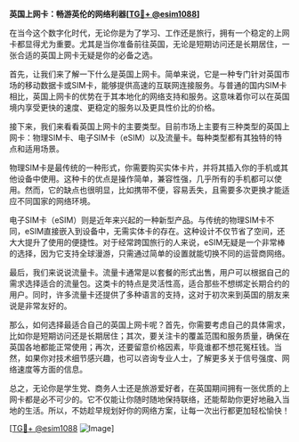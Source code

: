 **英国上网卡：畅游英伦的网络利器[[TG💪+ @esim1088](https://t.me/s/esim1088)]**

在当今这个数字化时代，无论你是为了学习、工作还是旅行，拥有一个稳定的上网卡都显得尤为重要。尤其是当你准备前往英国，无论是短期访问还是长期居住，一张合适的英国上网卡无疑是你的必备之选。

首先，让我们来了解一下什么是英国上网卡。简单来说，它是一种专门针对英国市场的移动数据卡或SIM卡，能够提供高速的互联网连接服务。与普通的国内SIM卡相比，英国上网卡的优势在于其本地化的网络支持和服务。这意味着你可以在英国境内享受更快的速度、更稳定的服务以及更具性价比的价格。

接下来，我们来看看英国上网卡的主要类型。目前市场上主要有三种类型的英国上网卡：物理SIM卡、电子SIM卡（eSIM）以及流量卡。每种类型都有其独特的特点和适用场景。

物理SIM卡是最传统的一种形式，你需要购买实体卡片，并将其插入你的手机或其他设备中使用。这种卡的优点是操作简单，兼容性强，几乎所有的手机都可以使用。然而，它的缺点也很明显，比如携带不便，容易丢失，且需要多次更换才能适应不同国家的网络环境。

电子SIM卡（eSIM）则是近年来兴起的一种新型产品。与传统的物理SIM卡不同，eSIM直接嵌入到设备中，无需实体卡的存在。这种设计不仅节省了空间，还大大提升了使用的便捷性。对于经常跨国旅行的人来说，eSIM无疑是一个非常棒的选择，因为它支持全球漫游，只需通过简单的设置就能切换不同的运营商网络。

最后，我们来说说流量卡。流量卡通常是以套餐的形式出售，用户可以根据自己的需求选择适合的流量包。这类卡的特点是灵活性高，适合那些不想绑定长期合约的用户。同时，许多流量卡还提供了多种语言的支持，这对于初次来到英国的朋友来说是非常友好的。

那么，如何选择最适合自己的英国上网卡呢？首先，你需要考虑自己的具体需求，比如你是短期访问还是长期居住；其次，要关注卡的覆盖范围和服务质量，确保在英国各地都能正常使用；再次，还要留意价格因素，毕竟谁都不想花冤枉钱。当然，如果你对技术细节感兴趣，也可以咨询专业人士，了解更多关于信号强度、网络速度等方面的信息。

总之，无论你是学生党、商务人士还是旅游爱好者，在英国期间拥有一张优质的上网卡都是必不可少的。它不仅能让你随时随地保持联络，还能帮助你更好地融入当地的生活。所以，不妨趁早规划好你的网络方案，让每一次出行都更加轻松愉快！

[[TG💪+ @esim1088](https://t.me/s/esim1088) ![Image](https://i.postimg.cc/4NQfJmqS/Snipaste-2025-05-13-00-14-12.png)]